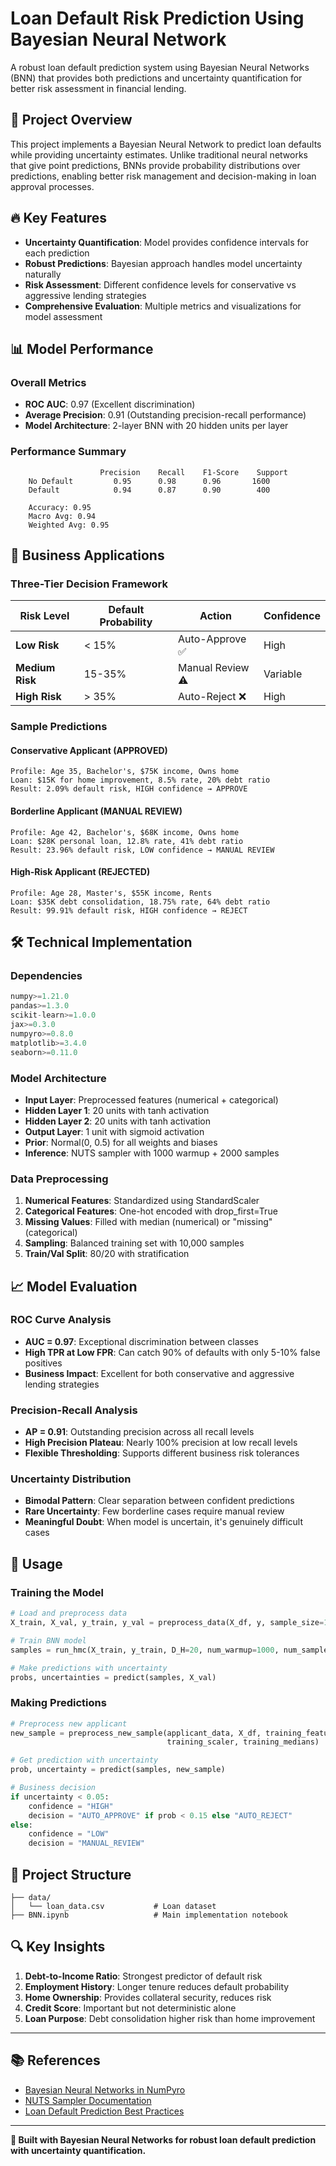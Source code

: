 # Loan Default Risk Prediction Using Bayesian Neural Network

A robust loan default prediction system using Bayesian Neural Networks (BNN) that provides both predictions and uncertainty quantification for better risk assessment in financial lending.

## 🎯 Project Overview

This project implements a Bayesian Neural Network to predict loan defaults while providing uncertainty estimates. Unlike traditional neural networks that give point predictions, BNNs provide probability distributions over predictions, enabling better risk management and decision-making in loan approval processes.

## 🔥 Key Features

- **Uncertainty Quantification**: Model provides confidence intervals for each prediction
- **Robust Predictions**: Bayesian approach handles model uncertainty naturally
- **Risk Assessment**: Different confidence levels for conservative vs aggressive lending strategies
- **Comprehensive Evaluation**: Multiple metrics and visualizations for model assessment

## 📊 Model Performance

### Overall Metrics
- **ROC AUC**: 0.97 (Excellent discrimination)
- **Average Precision**: 0.91 (Outstanding precision-recall performance)
- **Model Architecture**: 2-layer BNN with 20 hidden units per layer

### Performance Summary
```
                    Precision    Recall    F1-Score    Support
    No Default         0.95      0.98      0.96       1600
    Default            0.94      0.87      0.90        400
    
    Accuracy: 0.95
    Macro Avg: 0.94
    Weighted Avg: 0.95
```

## 🏦 Business Applications

### Three-Tier Decision Framework

| Risk Level | Default Probability | Action | Confidence |
|------------|-------------------|---------|------------|
| **Low Risk** | < 15% | Auto-Approve ✅ | High |
| **Medium Risk** | 15-35% | Manual Review ⚠️ | Variable |
| **High Risk** | > 35% | Auto-Reject ❌ | High |

### Sample Predictions

#### Conservative Applicant (APPROVED)
```
Profile: Age 35, Bachelor's, $75K income, Owns home
Loan: $15K for home improvement, 8.5% rate, 20% debt ratio
Result: 2.09% default risk, HIGH confidence → APPROVE
```

#### Borderline Applicant (MANUAL REVIEW)
```
Profile: Age 42, Bachelor's, $68K income, Owns home  
Loan: $28K personal loan, 12.8% rate, 41% debt ratio
Result: 23.96% default risk, LOW confidence → MANUAL REVIEW
```

#### High-Risk Applicant (REJECTED)
```
Profile: Age 28, Master's, $55K income, Rents
Loan: $35K debt consolidation, 18.75% rate, 64% debt ratio
Result: 99.91% default risk, HIGH confidence → REJECT
```

## 🛠️ Technical Implementation

### Dependencies
```python
numpy>=1.21.0
pandas>=1.3.0
scikit-learn>=1.0.0
jax>=0.3.0
numpyro>=0.8.0
matplotlib>=3.4.0
seaborn>=0.11.0
```

### Model Architecture
- **Input Layer**: Preprocessed features (numerical + categorical)
- **Hidden Layer 1**: 20 units with tanh activation
- **Hidden Layer 2**: 20 units with tanh activation  
- **Output Layer**: 1 unit with sigmoid activation
- **Prior**: Normal(0, 0.5) for all weights and biases
- **Inference**: NUTS sampler with 1000 warmup + 2000 samples

### Data Preprocessing
1. **Numerical Features**: Standardized using StandardScaler
2. **Categorical Features**: One-hot encoded with drop_first=True
3. **Missing Values**: Filled with median (numerical) or "missing" (categorical)
4. **Sampling**: Balanced training set with 10,000 samples
5. **Train/Val Split**: 80/20 with stratification

## 📈 Model Evaluation

### ROC Curve Analysis
- **AUC = 0.97**: Exceptional discrimination between classes
- **High TPR at Low FPR**: Can catch 90% of defaults with only 5-10% false positives
- **Business Impact**: Excellent for both conservative and aggressive lending strategies

### Precision-Recall Analysis  
- **AP = 0.91**: Outstanding precision across all recall levels
- **High Precision Plateau**: Nearly 100% precision at low recall levels
- **Flexible Thresholding**: Supports different business risk tolerances

### Uncertainty Distribution
- **Bimodal Pattern**: Clear separation between confident predictions
- **Rare Uncertainty**: Few borderline cases require manual review
- **Meaningful Doubt**: When model is uncertain, it's genuinely difficult cases

## 🚀 Usage

### Training the Model
```python
# Load and preprocess data
X_train, X_val, y_train, y_val = preprocess_data(X_df, y, sample_size=10000)

# Train BNN model
samples = run_hmc(X_train, y_train, D_H=20, num_warmup=1000, num_samples=2000)

# Make predictions with uncertainty
probs, uncertainties = predict(samples, X_val)
```

### Making Predictions
```python
# Preprocess new applicant
new_sample = preprocess_new_sample(applicant_data, X_df, training_features, 
                                   training_scaler, training_medians)

# Get prediction with uncertainty
prob, uncertainty = predict(samples, new_sample)

# Business decision
if uncertainty < 0.05:
    confidence = "HIGH"
    decision = "AUTO_APPROVE" if prob < 0.15 else "AUTO_REJECT"
else:
    confidence = "LOW" 
    decision = "MANUAL_REVIEW"
```

## 📁 Project Structure
```
├── data/
│   └── loan_data.csv           # Loan dataset
├── BNN.ipynb                   # Main implementation notebook

```

## 🔍 Key Insights

1. **Debt-to-Income Ratio**: Strongest predictor of default risk
2. **Employment History**: Longer tenure reduces default probability  
3. **Home Ownership**: Provides collateral security, reduces risk
4. **Credit Score**: Important but not deterministic alone
5. **Loan Purpose**: Debt consolidation higher risk than home improvement

---

## 📚 References

- [Bayesian Neural Networks in NumPyro](https://num.pyro.ai/)
- [NUTS Sampler Documentation](https://mc-stan.org/docs/2_18/reference-manual/hmc-chapter.html)
- [Loan Default Prediction Best Practices](https://www.federalreserve.gov/publications/files/risk-management-at-banks-201612.pdf)
---

**🎯 Built with Bayesian Neural Networks for robust loan default prediction with uncertainty quantification.**
